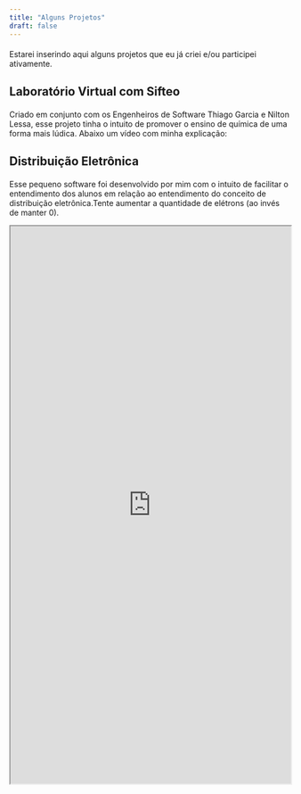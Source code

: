 ```yaml
---
title: "Alguns Projetos"
draft: false
---
```


####

Estarei inserindo aqui alguns projetos que eu já criei e/ou participei ativamente.

## Laboratório Virtual com Sifteo

####

Criado em conjunto com os Engenheiros de Software Thiago Garcia e Nilton Lessa, esse projeto tinha o intuito de promover o ensino de química de uma forma mais lúdica. Abaixo um vídeo com minha explicação:

<Youtube id="pYAXERfAFGU" title="Virtual Lab" />

## Distribuição Eletrônica

####

Esse pequeno software foi desenvolvido por mim com o intuito de facilitar o entendimento dos alunos em relação ao entendimento do conceito de distribuição eletrônica.Tente aumentar a quantidade de elétrons (ao invés de manter 0).

<iframe src="https://felipeeu.github.io/orbitals/" allowFullScreen width="100%" height="1000"/>

## Tabela Periódica

####

Desenvolvi esse software para ter acesso à informações sobre elementos da tabela periódica somente clicando no elemento. A primeira versão está em inglês por conta do idioma dos dados que estão sendo consumidos (mas será traduzido). A ideia é esse web app ser sempre atualizado, e de preferência com a ajuda dos alunos.

<iframe src="https://felipeeu.github.io/elements//" allowFullScreen width="100%" height="1000"/>
